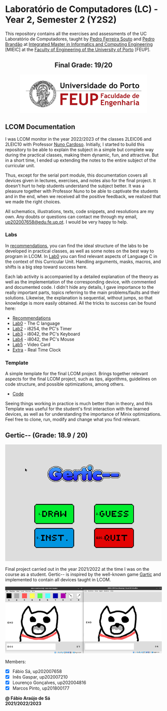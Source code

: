 # Laboratório de Computadores (LC) - Year 2, Semester 2 (Y2S2)

This repository contains all the exercises and assessments of the UC Laboratório de Computadores, taught by [Pedro Ferreira Souto](https://sigarra.up.pt/feup/pt/func_geral.formview?p_codigo=238172) and [Pedro Brandão](https://sigarra.up.pt/feup/pt/func_geral.formview?p_codigo=246574) at [Integrated Master in Informatics and Computing Engineering](https://sigarra.up.pt/feup/pt/cur_geral.cur_view?pv_curso_id=742) [MIEIC] at the [Faculty of Engineering of the University of Porto](https://sigarra.up.pt/feup/pt/web_page.Inicial) [FEUP]. <br>

<h2 align = "center" >Final Grade: 19/20</h2>
<p align = "center" >
  <img 
       title = "FEUP logo"
       src = "Images//FEUP_Logo.png" 
       alt = "FEUP Logo" 
       />
</p>

## LCOM Documentation

I was LCOM monitor in the year 2022/2023 of the classes 2LEIC06 and 2LEIC10 with Professor [Nuno Cardoso](https://sigarra.up.pt/feup/pt/func_geral.FormView?p_codigo=683234). Initially, I started to build this repository to be able to explain the subject in a simple but complete way during the practical classes, making them dynamic, fun, and attractive. But in a short time, I ended up extending the notes to the entire subject of the curricular unit. 

Thus, except for the serial port module, this documentation covers all devices given in lectures, exercises, and notes also for the final project. It doesn't hurt to help students understand the subject better. It was a pleasure together with Professor Nuno to be able to captivate the students and in the end, when we received all the positive feedback, we realized that we made the right choices.

All schematics, illustrations, texts, code snippets, and resolutions are my own. Any doubts or questions can contact me through my email, up202007658@edu.fe.up.pt. I would be very happy to help.

### Labs

In [recommendations](/Labs/), you can find the ideal structure of the labs to be developed in practical classes, as well as some notes on the best way to program in LCOM. In [Lab0](/Labs/lab0/) you can find relevant aspects of Language C in the context of this Curricular Unit. Handling arguments, masks, macros, and shifts is a big step toward success here.

Each lab activity is accompanied by a detailed explanation of the theory as well as the implementation of the corresponding device, with commented and documented code. I didn't hide any details, I gave importance to the really important parts, topics referring to the main problems/faults and their solutions. Likewise, the explanation is sequential, without jumps, so that knowledge is more easily obtained. All the tricks to success can be found here:

- [Recommendations](/Labs/)
- [Lab0](/Labs/lab0/) - The C language
- [Lab2](/Labs/lab2/) - i8254, the PC's Timer
- [Lab3](/Labs/lab3/) - i8042, the PC's Keyboard
- [Lab4](/Labs/lab4/) - i8042, the PC's Mouse
- [Lab5](/Labs/lab5/) - Video Card
- [Extra](/Labs/lab6/) - Real Time Clock

### Template

A simple template for the final LCOM project. Brings together relevant aspects for the final LCOM project, such as tips, algorithms, guidelines on code structure, and possible optimizations, among others.

- [Code](/Template/)

Seeing things working in practice is much better than in theory, and this Template was useful for the student's first interaction with the learned devices, as well as for understanding the importance of Minix optimizations. Feel free to clone, run, modify and change what you find relevant.

## Gertic-- (Grade: 18.9 / 20)

<p align = "center" >
  <img 
       title = "Gertic Initial Page"
       src = "Images//Gertic1.png" 
       alt = "Gertic Initial Page" 
       />
</p>

Final project carried out in the year 2021/2022 at the time I was on the course as a student. Gertic-- is inspired by the well-known game [Gartic](https://gartic.io) and implemented to contain all devices taught in LCOM.

<p align = "center" >
  <img 
       title = "Gertic Drawing"
       src = "Images//Gertic5.png" 
       alt = "Gertic Drawing" 
       />
</p>

Members:
- [x] Fábio Sá, up202007658 
- [x] Inês Gaspar, up202007210 
- [x] Lourenço Gonçalves, up202004816 
- [x] Marcos Pinto, up201800177

**@ Fábio Araújo de Sá** <br>
**2021/2022/2023**